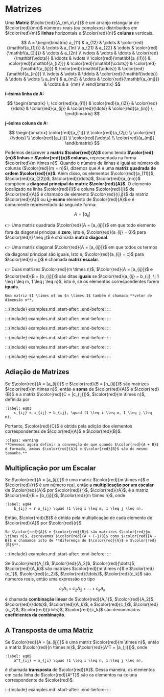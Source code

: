 # Matrizes

Uma **Matriz** $\color{red}{A_{m\,x\,n}}$ é um arranjo retangular de $\color{red}{mn}$ números reais (ou complexos) distribuídos em $\color{red}{m}$ **linhas** horizontais e $\color{red}{n}$ **colunas** verticais.

$$
    A = \begin{bmatrix}
            a_{11} & a_{12} & \cdots & \color{red}{\mathbf{a_{1j}}} & \cdots & a_{1n} \\
            a_{21} & a_{22} & \cdots & \color{red}{\mathbf{a_{2j}}} & \cdots & a_{2n} \\
            \vdots & \vdots & \ddots & \color{red}{\mathbf{\vdots}} & \ddots & \vdots \\
            \color{red}{\mathbf{a_{i1}}} & \color{red}{\mathbf{a_{i2}}} & \color{red}{\mathbf{\cdots}} & \color{red}{\mathbf{a_{ij}}} & \color{red}{\mathbf{\cdots}} & \color{red}{\mathbf{a_{in}}} \\
            \vdots & \vdots & \ddots & \color{red}{\mathbf{\vdots}} & \ddots & \vdots \\
            a_{m1} & a_{m2} & \cdots & \color{red}{\mathbf{a_{mj}}} & \cdots & a_{mn} \\
        \end{bmatrix}
$$

**i-ésima linha de A:** 

$$ 
    \begin{bmatrix} 
    \; \color{red}{a_{i1}} & \color{red}{a_{i2}} & \color{red}{\dots} & \color{red}{a_{ij}} & \color{red}{\dots} & \color{red}{a_{in}} \;
    \end{bmatrix}
$$

**j-ésima coluna de A:**  

$$  
\begin{bmatrix} 
    \color{red}{a_{1j}} \\ \color{red}{a_{2j}} \\ \color{red}{\vdots} \\ \color{red}{a_{ij}} \\ \color{red}{\vdots} \\ \color{red}{a_{mj}} 
\end{bmatrix}
$$   

Podemos descrever a **matriz $\color{red}{A}$** como tendo **$\color{red}{m}$ linhas** e **$\color{red}{n}$ colunas**, representada na forma $\color{red}{m \times n}$. Quando o número de linhas é igual ao número de colunas ($\color{red}{m = n}$), dizemos que $A$ é uma **matriz quadrada de ordem $\color{red}{n}$**. Além disso, os elementos $\color{red}{a_{11}}$, $\color{red}{a_{22}}$, $\color{red}{\dots}$, $\color{red}{a_{nn}}$ compõem a **diagonal principal da matriz $\color{red}{A}$**. O elemento localizado na linha $\color{red}{i}$ e coluna $\color{red}{j}$ de $\color{red}{A}$ é chamado de elemento $\color{red}{(i,j)}$ da matriz $\color{red}{A}$ ou **i,j-ésimo** elemento de $\color{red}{A}$ e é comumente representado da seguinte forma: 

$$
    A = [a_{ij}]
$$


👉 Uma matriz quadrada $\color{red}{A = [a_{ij}]}$ em que todo elemento fora da diagonal principal é **zero**, isto é, $\color{red}{a_{ij} = 0}$ para $\color{red}{i \neq j}$ é chamada **matriz diagonal**.

👉 Uma matriz diagonal $\color{red}{A = [a_{ij}]}$ em que todos os termos da diagonal principal são iguais, isto é, $\color{red}{a_{ij} = c}$ para $\color{red}{i = j}$ é chamada **matriz escalar**.

👉 Duas matrizes $\color{red}{m \times n}$, $\color{red}{A = [a_{ij}]}$ e $\color{red}{B = [b_{ij}]}$ são ditas **iguais** se $\color{red}{a_{ij} = b_{ij}, \; 1 \leq i \leq m, 1 \leq j \leq n}$, isto é, se os elementos correspondentes forem **iguais**.

```{admonition} Vetores
Uma matriz $1 \times n$ ou $n \times 1$ também é chamada **vetor de dimensão n**.
```

:::{include} examples.md
:start-after: <!-- Start Exemple 1.4 -->
:end-before: <!-- End Exemple 1.4 -->
:::

:::{include} examples.md
:start-after: <!-- Start Exemple 1.5 -->
:end-before: <!-- End Exemple 1.5 -->
:::

:::{include} examples.md
:start-after: <!-- Start Exemple 1.6 -->
:end-before: <!-- End Exemple 1.6 -->
:::

:::{include} examples.md
:start-after: <!-- Start Exemple 1.7 -->
:end-before: <!-- End Exemple 1.7 -->
:::

:::{include} examples.md
:start-after: <!-- Start Exemple 1.8 -->
:end-before: <!-- End Exemple 1.8 -->
:::

:::{include} examples.md
:start-after: <!-- Start Exemple 1.9 -->
:end-before: <!-- End Exemple 1.9 -->
:::

## Adiação de Matrizes 

Se $\color{red}{A = [a_{ij}]}$ e $\color{red}{B = [b_{ij}]}$ são matrizes $\color{red}{m \times n}$, então a **soma** de $\color{red}{A}$ e $\color{red}{B}$ é a matriz $\color{red}{C = [c_{ij}]}$, $\color{red}{m \times n}$, definida por

```{math}
:label: eq03
    c_{ij} = a_{ij} + b_{ij}, \quad (1 \leq i \leq m, 1 \leq j \leq n).
```

Portanto, $\color{red}{C}$ é obtida pela adição dos elementos correspondentes de $\color{red}{A}$ e $\color{red}{B}$.

```{admonition} Atenção!
:class: warning
**Devemos agora definir a convenção de que quando $\color{red}{A + B}$ é formada, ambas $\color{red}{A}$ e $\color{red}{B}$ são do mesmo tamanho.**
```

## Multiplicação por um Escalar

Se $\color{red}{A = [a_{ij}]}$ é uma matriz $\color{red}{m \times n}$ e $\color{red}{r}$ é um número real, então a **multiplicação por um escalar** de $\color{red}{A}$ por $\color{red}{r}$, $\color{red}{rA}$, é a matriz $\color{red}{B = [b_{ij}]}$, $\color{red}{m \times n}$, onde

```{math}
:label: eq04
    b_{ij} = r a_{ij} \quad (1 \leq i \leq m, 1 \leq j \leq n).
```

Então, $\color{red}{B}$ é obtida pela multiplicação de cada elemento de $\color{red}{A}$ por $\color{red}{r}$. 

```{admonition} Nota!
Se $\color{red}{A}$ e $\color{red}{B}$ são matrizes $\color{red}{m \times n}$, escrevemos $\color{red}{A + (-1)B}$ como $\color{red}{A - B}$ e chamamos isto de **diferença de $\color{red}{A}$ e $\color{red}{B}$**.
```

:::{include} examples.md
:start-after: <!-- Start Exemple 1.10 -->
:end-before: <!-- End Exemple 1.10 -->
:::


Se $\color{red}{A_1}$, $\color{red}{A_2}$, $\color{red}{\dots}$, $\color{red}{A_k}$ são matrizes $\color{red}{m \times n}$ e $\color{red}{c_1}$, $\color{red}{c_2}$, $\color{red}{\dots}$, $\color{red}{c_k}$ são números reais, então uma expressão do tipo

$$
    c_1 A_1 + c_2 A_2 + \dots + c_k A_k
$$

é chamada **combinação linear** de $\color{red}{A_1}$, $\color{red}{A_2}$, $\color{red}{\dots}$, $\color{red}{A_k}$, e $\color{red}{c_1}$, $\color{red}{c_2}$, $\color{red}{\dots}$, $\color{red}{c_k}$ são denominados **coeficientes da combinação**.


## A Transposta de uma Matriz

Se $\color{red}{A = [a_{ij}]}$ é uma matriz $\color{red}{m \times n}$, então a matriz $\color{red}{n \times m}$, $\color{red}{A^T = [a_{ji}]}$, onde

```{math}
:label: eq05
    a^T_{ij} = a_{ji} \quad (1 \leq i \leq n, 1 \leq j \leq m),
```

é chamada **transposta** de $\color{red}{A}$. Dessa maneira, os elementos em cada linha de $\color{red}{A^T}$ são os elementos na coluna correspondente de $\color{red}$.

:::{include} examples.md
:start-after: <!-- Start Exemple 1.11 -->
:end-before: <!-- End Exemple 1.11 -->
:::
